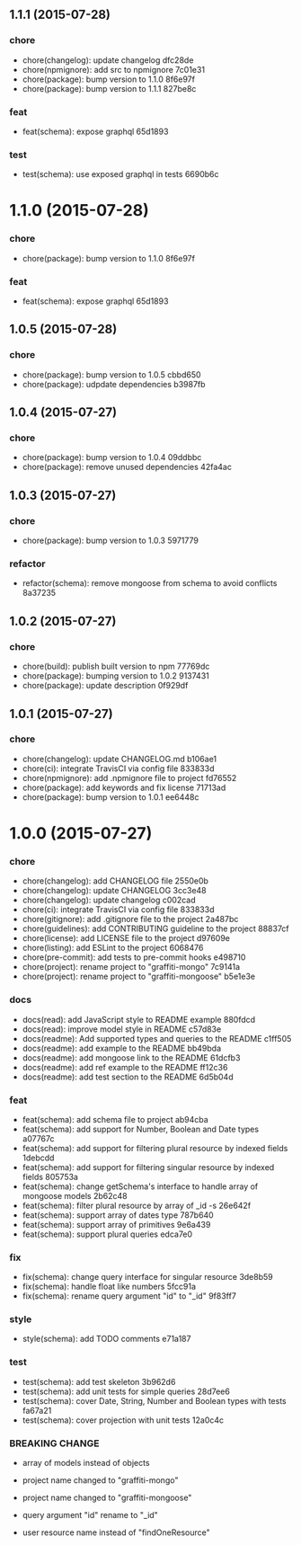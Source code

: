 <a name="1.1.1"></a>
## 1.1.1 (2015-07-28)


### chore

* chore(changelog): update changelog
 dfc28de
* chore(npmignore): add src to npmignore
 7c01e31
* chore(package): bump version to 1.1.0
 8f6e97f
* chore(package): bump version to 1.1.1
 827be8c

### feat

* feat(schema): expose graphql
 65d1893

### test

* test(schema): use exposed graphql in tests
 6690b6c



<a name="1.1.0"></a>
# 1.1.0 (2015-07-28)


### chore

* chore(package): bump version to 1.1.0
 8f6e97f

### feat

* feat(schema): expose graphql
 65d1893



<a name="1.0.5"></a>
## 1.0.5 (2015-07-28)


### chore

* chore(package): bump version to 1.0.5
 cbbd650
* chore(package): udpdate dependencies
 b3987fb



<a name="1.0.4"></a>
## 1.0.4 (2015-07-27)


### chore

* chore(package): bump version to 1.0.4
 09ddbbc
* chore(package): remove unused dependencies
 42fa4ac



<a name="1.0.3"></a>
## 1.0.3 (2015-07-27)


### chore

* chore(package): bump version to 1.0.3
 5971779

### refactor

* refactor(schema): remove mongoose from schema to avoid conflicts
 8a37235



<a name="1.0.2"></a>
## 1.0.2 (2015-07-27)


### chore

* chore(build): publish built version to npm
 77769dc
* chore(package): bumping version to 1.0.2
 9137431
* chore(package): update description
 0f929df



<a name="1.0.1"></a>
## 1.0.1 (2015-07-27)


### chore

* chore(changelog): update CHANGELOG.md
 b106ae1
* chore(ci): integrate TravisCI via config file
 833833d
* chore(npmignore): add .npmignore file to project
 fd76552
* chore(package): add keywords and fix license
 71713ad
* chore(package): bump version to 1.0.1
 ee6448c



<a name="1.0.0"></a>
# 1.0.0 (2015-07-27)


### chore

* chore(changelog): add CHANGELOG file
 2550e0b
* chore(changelog): update CHANGELOG
 3cc3e48
* chore(changelog): update changelog
 c002cad
* chore(ci): integrate TravisCI via config file
 833833d
* chore(gitignore): add .gitignore file to the project
 2a487bc
* chore(guidelines): add CONTRIBUTING guideline to the project
 88837cf
* chore(license): add LICENSE file to the project
 d97609e
* chore(listing): add ESLint to the project
 6068476
* chore(pre-commit): add tests to pre-commit hooks
 e498710
* chore(project): rename project to "graffiti-mongo"
 7c9141a
* chore(project): rename project to "graffiti-mongoose"
 b5e1e3e

### docs

* docs(read): add JavaScript style to README example
 880fdcd
* docs(read): improve model style in README
 c57d83e
* docs(readme): Add supported types and queries to the README
 c1ff505
* docs(readme): add example to the README
 bb49bda
* docs(readme): add mongoose link to the README
 61dcfb3
* docs(readme): add ref example to the README
 ff12c36
* docs(readme): add test section to the README
 6d5b04d

### feat

* feat(schema): add schema file to project
 ab94cba
* feat(schema): add support for Number, Boolean and Date types
 a07767c
* feat(schema): add support for filtering plural resource by indexed fields
 1debcdd
* feat(schema): add support for filtering singular resource by indexed fields
 805753a
* feat(schema): change getSchema's interface to handle array of mongoose models
 2b62c48
* feat(schema): filter plural resource by array of _id -s
 26e642f
* feat(schema): support array of dates type
 787b640
* feat(schema): support array of primitives
 9e6a439
* feat(schema): support plural queries
 edca7e0

### fix

* fix(schema): change query interface for singular resource
 3de8b59
* fix(schema): handle float like numbers
 5fcc91a
* fix(schema): rename query argument "id" to "_id"
 9f83ff7

### style

* style(schema): add TODO comments
 e71a187

### test

* test(schema): add test skeleton
 3b962d6
* test(schema): add unit tests for simple queries
 28d7ee6
* test(schema): cover Date, String, Number and Boolean types with tests
 fa67a21
* test(schema): cover projection with unit tests
 12a0c4c


### BREAKING CHANGE

* array of models instead of objects

* project name changed to "graffiti-mongo"

* project name changed to "graffiti-mongoose"

* query argument "id" rename to "_id"

* user resource name instead of "findOneResource"



